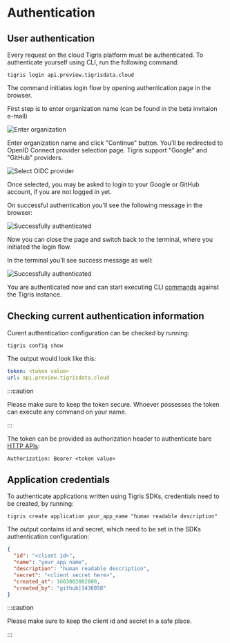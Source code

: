 # Authentication

## User authentication

Every request on the cloud Tigris platform must be authenticated. To
authenticate yourself using CLI, run the following command:

```shell
tigris login api.preview.tigrisdata.cloud
```

The command initiates login flow by opening authentication page in the browser.

First step is to enter organization name (can be found in the beta invitaion
e-mail)

![Enter organization](/img/screenshots/auth_enter_org.png "Enter organization prompt")

Enter organization name and click "Continue" button. You'll be redirected to
OpenID Connect provider selection page. Tigris support "Google" and "GitHub"
providers.

![Select OIDC provider](/img/screenshots/auth_select_oidc.png "Select OIDC provider")

Once selected, you may be asked to login to your Google or GitHub account, if
you are not logged in yet.

On successful authentication you'll see the following message in the browser:

![Successfully authenticated](/img/screenshots/auth_success_browser.png "Select authenticated")

Now you can close the page and switch back to the terminal, where you initiated
the login flow.

In the terminal you'll see success message as well:

![Successfully authenticated](/img/screenshots/auth_success_terminal.png "Select authenticated")

You are authenticated now and can start executing CLI
[commands](./commands/index.mdx) against the Tigris instance.

## Checking current authentication information

Curent authentication configuration can be checked by running:

```shell
tigris config show
```

The output would look like this:

```yaml
token: <token value>
url: api.preview.tigrisdata.cloud
```

:::caution

Please make sure to keep the token secure. Whoever possesses the token can
execute any command on your name.

:::

The token can be provided as authorization header to authenticate bare
[HTTP APIs](/docs/references/api):

```
Authorization: Bearer <token value>
```

## Application credentials

To authenticate applications written using Tigris SDKs, credentials need to be
created, by running:

```shell
tigris create application your_app_name "human readable description"
```

The output contains id and secret, which need to be set in the SDKs
authentication configuration:

```json
{
  "id": "<client id>",
  "name": "your_app_name",
  "description": "human readable description",
  "secret": "<client secret here>",
  "created_at": 1663802082000,
  "created_by": "github|3436058"
}
```

:::caution

Please make sure to keep the client id and secret in a safe place.

:::

